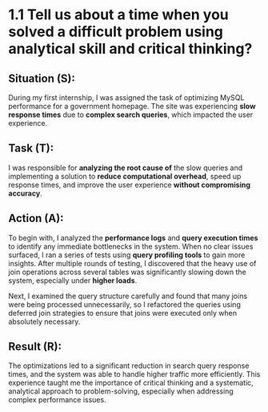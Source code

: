 # 1.1 Tell us about a time when you solved a difficult problem using analytical skill and critical thinking?

## Situation (S):
During my first internship, I was assigned the task of optimizing MySQL performance for a government homepage. The site was experiencing **slow response times** due to **complex search queries**, which impacted the user experience.

## Task (T):
I was responsible for **analyzing the root cause of** the slow queries and implementing a solution to **reduce computational overhead**, speed up response times, and improve the user experience **without compromising accuracy**.

## Action (A):
To begin with, I analyzed the **performance logs** and **query execution times** to identify any immediate bottlenecks in the system. When no clear issues surfaced, I ran a series of tests using **query profiling tools** to gain more insights. After multiple rounds of testing, I discovered that the heavy use of join operations across several tables was significantly slowing down the system, especially under **higher loads**.

Next, I examined the query structure carefully and found that many joins were being processed unnecessarily, so I refactored the queries using deferred join strategies to ensure that joins were executed only when absolutely necessary.

## Result (R):
The optimizations led to a significant reduction in search query response times, and the system was able to handle higher traffic more efficiently. This experience taught me the importance of critical thinking and a systematic, analytical approach to problem-solving, especially when addressing complex performance issues.

